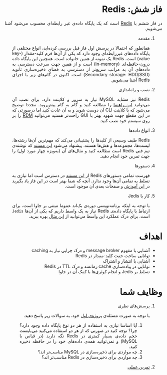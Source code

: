 <div dir="rtl" align="justify">

فاز شش: Redis
=====

در فاز ششم با  [Redis](https://redis.io/documentation) است که یک پایگاه داده‌ی غیر رابطه‌ای محسوب می‌شود آشنا می‌شویم.
1. مقدمه
   
   همانطور که احتمالا در پرسش اول فاز قبل بررسی کرده‌اید، انواع مختلفی از پایگاه داده‌های غیررابطه‌ای وجود دارد که یکی از آن‌ها فرم کلید-مقدار (key-value) است. Redis یک نمونه از همین خانواده است. همچنین این پایگاه داده درون-حافظه‌ای (in-memory) است و از همین جهت سرعت دسترسی به داده‌های آن به مراتب سریع‌تر از دسترسی به فضای ذخیره‌سازی ثانویه (Secondary storage: HDD/SSD) است. اکنون در گام‌های زیر با اجزای Redis آشنا می‌شویم.

2. نصب و راه‌اندازی

   Redis نیز مشابه MySQL نیاز به سرور و کلاینت دارد. برای نصب آن می‌توانید [این راهنما](https://www.digitalocean.com/community/tutorials/how-to-install-and-secure-redis-on-ubuntu-20-04) را مطالعه کنید و گام به گام پیش‌روید. مجددا توصیح می‌شود که با کلاینت CLI آن دوست شوید و به آن عادت کنید اما درصورتی که در این مقطع جهت شهود بهتر با GUI راحت‌تر هستید می‌توانید [RDM](https://snapcraft.io/redis-desktop-manager) را بر روی سیستم خود نصب کنید.

3. انواع داده‌ها
   
   Redis طیف وسیعی از کلید‌ها را پشتیبانی می‌کند که مهم‌ترین آن‌ها رشته‌ها، لیست‌ها، مجموعه‌ها و هش‌ها هستند. پیشنهاد می‌شود [این مستند](https://redis.io/topics/data-types-intro) که نوشته‌ی تیم فنی Redis است مطالعه کنید و مثال‌های آن (به‌ویژه چهار مورد اول) را جهت تمرین خود انجام دهید.

4. دستورها
   
   فهرست تمامی دستور‌های Redis از [این مستند](https://redis.io/commands) در دسترس است اما نیازی به تسلط به تمامی آن‌ها وجود ندارد. آنچه که شما بهتر است در این فاز یاد بگیرید در [این آموزش](https://www.tutorialspoint.com/redis/redis_commands.htm) و صفحات بعدی آن موجود است.

5. کار با Jedis

   با توجه به اینکه برنامه‌نویسی  دوره‌ی بک‌اند عموما مبتنی بر جاوا است، برای ارتباط با پایگاه داده‌ی Redis نیاز به یک واسط داریم که یکی از آن‌ها `Jedis‍` است. برای درک عملکرد این واسط می‌توانید از [این مثال](https://www.javacodegeeks.com/2013/10/getting-started-with-jedis.html) بهره ببرید.
   

اهداف
=====
* آشنایی با مفهوم message broker و درک چرایی نیاز به caching
* توانایی ساخت جفت کلید-مقدار در Redis
* آشنایی با انتشار و اشتراک
* توانایی در پیاده‌سازی cache زمانمند و درک TTL در Redis
* تسلط بر Jedis و انجام کوئری‌ها با کمک آن در جاوا
 
وظایف شما
=========
1. پرسش‌های نظری
   
   با توجه به صورت مسئله‌ی [پروژه‌ی اول](../PHASE-08-Project-1/08-Project-1.md) خود، به سوالات زیر پاسخ دهید.
   1. آیا اساسا نیازی به استفاده از هر دو نوع پایگاه داده وجود دارد؟ چرا؟ توجه کنید در صورتی که از هر دو استفاده می‌کنید می‌بایست حجم داده‌ی بسیار کمتری در Redis نگه دارید (در قیاس با MySQL) و نمی‌توانید همه‌ی داده‌های خود را در حافظه ذخیره کنید.
   2. چه مواردی برای ذخیره‌سازی در MySQL مناسب‌تر اند؟
   3. چه مواردی برای ذخیره‌سازی در Redis مناسب‌تر اند؟
2. [تمرین عملی](06-Redis-Project.md)

</div>